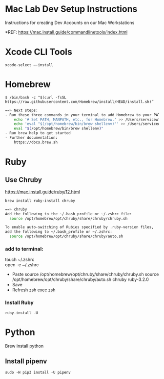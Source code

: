 # Mac Lab Dev Setup Instructions
Instructions for creating Dev Accounts on our Mac Workstations


*REF: https://mac.install.guide/commandlinetools/index.html

# Xcode CLI Tools
`xcode-select –-install`


# Homebrew

`$ /bin/bash -c "$(curl -fsSL https://raw.githubusercontent.com/Homebrew/install/HEAD/install.sh)”`


```bash
==> Next steps:
- Run these three commands in your terminal to add Homebrew to your PATH:
    echo '# Set PATH, MANPATH, etc., for Homebrew.' >> /Users/servicewths/.zprofile
    echo 'eval "$(/opt/homebrew/bin/brew shellenv)"' >> /Users/servicewths/.zprofile
    eval "$(/opt/homebrew/bin/brew shellenv)"
- Run brew help to get started
- Further documentation:
    https://docs.brew.sh
```

# Ruby
## Use Chruby
https://mac.install.guide/ruby/12.html

`brew install ruby-install chruby`

```bash
==> chruby
Add the following to the ~/.bash_profile or ~/.zshrc file:
  source /opt/homebrew/opt/chruby/share/chruby/chruby.sh

To enable auto-switching of Rubies specified by .ruby-version files,
add the following to ~/.bash_profile or ~/.zshrc:
  source /opt/homebrew/opt/chruby/share/chruby/auto.sh

```

### add to terminal:
touch ~/.zshrc  
open -e ~/.zshrc

 - Paste 
source /opt/homebrew/opt/chruby/share/chruby/chruby.sh
source /opt/homebrew/opt/chruby/share/chruby/auto.sh
chruby ruby-3.2.0
 - Save
 - Refresh zsh
exec zsh

### Install Ruby

`ruby-install -U`

# Python
Brew install python

## Install pipenv
`sudo -H pip3 install -U pipenv`


